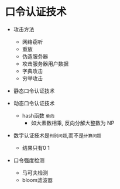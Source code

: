 # 口令认证技术

- 攻击方法
  - 网络窃听
  - 重放
  - 伪造服务器
  - 攻击服务器用户数据
  - 字典攻击
  - 穷举攻击
  
- 静态口令认证技术
- 动态口令认证技术
  - hash函数 `单向`
    - 如大素数相乘, 反向分解大整数为 NP
- 数字认证技术是`判别问题`,而不是`计算问题`
  - 结果只有0 1

- 口令强度检测
  - 马可夫检测
  - bloom滤波器

